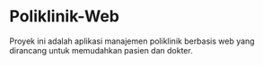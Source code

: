 # Poliklinik-Web
Proyek ini adalah aplikasi manajemen poliklinik berbasis web yang dirancang untuk memudahkan pasien dan dokter.
